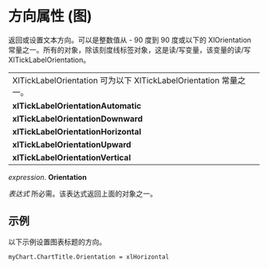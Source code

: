 
# 方向属性 (图)

返回或设置文本方向。可以是整数值从 - 90 度到 90 度或以下的 XlOrientation 常量之一。所有的对象，除该刻度线标签对象，这是读/写变量，该变量的读/写 XlTickLabelOrientation。


||
|:-----|
|XlTickLabelOrientation 可为以下 XlTickLabelOrientation 常量之一。|
|**xlTickLabelOrientationAutomatic**|
|**xlTickLabelOrientationDownward**|
|**xlTickLabelOrientationHorizontal**|
|**xlTickLabelOrientationUpward**|
|**xlTickLabelOrientationVertical**|

 _expression_. **Orientation**

 _表达式_ 所必需。该表达式返回上面的对象之一。

## 示例

以下示例设置图表标题的方向。


```
myChart.ChartTitle.Orientation = xlHorizontal
```

